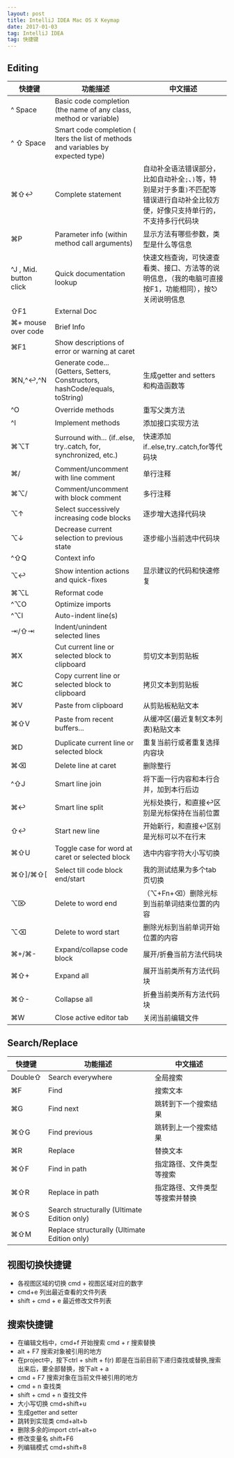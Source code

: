 ```yaml
---
layout: post
title: IntelliJ IDEA Mac OS X Keymap
date: 2017-01-03 
tag: IntelliJ IDEA
tag: 快捷键
---
```


## Editing

快捷键 | 功能描述 | 中文描述
---|---|---
^ Space | Basic code completion (the name of any class, method or variable) | 
^ ⇧ Space | Smart code completion ( lters the list of methods and variables by expected type)|
⌘⇧↩|Complete statement|自动补全语法错误部分，比如自动补全`;`、`)`等，特别是对于多重`)`不匹配等错误进行自动补全比较方便，好像只支持单行的，不支持多行代码块
⌘P|Parameter info (within method call arguments)|显示方法有哪些参数，类型是什么等信息
^J , Mid. button click|Quick documentation lookup|快速文档查询，可快速查看类、接口、方法等的说明信息，（我的电脑可直接按F1，功能相同），按⎋关闭说明信息
⇧F1|External Doc|
⌘+ mouse over code|Brief Info
⌘F1|Show descriptions of error or warning at caret
⌘N,^↩,^N|Generate code... (Getters, Setters, Constructors, hashCode/equals, toString)|生成getter and setters 和构造函数等
^O|Override methods|重写父类方法
^I|Implement methods|添加接口实现方法
⌘⌥T|Surround with... (if..else, try..catch, for, synchronized, etc.)|快速添加if..else,try..catch,for等代码块
⌘/|Comment/uncomment with line comment|单行注释
⌘⌥/|Comment/uncomment with block comment|多行注释
⌥↑|Select successively increasing code blocks|逐步增大选择代码块
⌥↓|Decrease current selection to previous state|逐步缩小当前选中代码块
^⇧Q|Context info
⌥↩|Show intention actions and quick-fixes|显示建议的代码和快速修复
⌘⌥L|Reformat code
^⌥O|Optimize imports
^⌥I|Auto-indent line(s)
⇥/⇧⇥|Indent/unindent selected lines
⌘X|Cut current line or selected block to clipboard|剪切文本到剪贴板
⌘C|Copy current line or selected block to clipboard|拷贝文本到剪贴板
⌘V|Paste from clipboard|从剪贴板粘贴文本
⌘⇧V|Paste from recent buffers...|从缓冲区(最近复制文本列表)粘贴文本
⌘D|Duplicate current line or selected block|重复当前行或者重复选择内容块
⌘⌫|Delete line at caret|删除整行
^⇧J|Smart line join|将下面一行内容和本行合并，加到本行后边
⌘↩|Smart line split|光标处换行，和直接↩区别是光标保持在当前位置
⇧↩|Start new line|开始新行，和直接↩区别是光标可以不在行末
⌘⇧U|Toggle case for word at caret or selected block|选中内容字符大小写切换
⌘⇧]/⌘⇧[|Select till code block end/start|我的测试结果为多个tab页切换
⌥⌦|Delete to word end|（⌥+Fn+⌫）删除光标到当前单词结束位置的内容
⌥⌫|Delete to word start|删除光标到当前单词开始位置的内容
⌘+/⌘-|Expand/collapse code block|展开/折叠当前方法代码块
⌘⇧+|Expand all|展开当前类所有方法代码块
⌘⇧-|Collapse all|折叠当前类所有方法代码块
⌘W|Close active editor tab|关闭当前编辑文件

## Search/Replace

快捷键 | 功能描述 | 中文描述
---|---|---
Double⇧|Search everywhere|全局搜索
⌘F|Find|搜索文本
⌘G|Find next|跳转到下一个搜索结果
⌘⇧G|Find previous|跳转到上一个搜索结果
⌘R|Replace|替换文本
⌘⇧F|Find in path|指定路径、文件类型等搜索
⌘⇧R|Replace in path|指定路径、文件类型等搜索并替换
⌘⇧S|Search structurally (Ultimate Edition only)
⌘⇧M|Replace structurally (Ultimate Edition only)



## 视图切换快捷键
- 各视图区域的切换 cmd + 视图区域对应的数字
- cmd+e 列出最近查看的文件列表
- shift + cmd + e 最近修改文件列表

## 搜索快捷键
- 在编辑文档中，cmd+f 开始搜索 cmd + r 搜索替换
- alt + F7 搜索对象被引用的地方
- 在project中，按下ctrl + shift + f(r) 即是在当前目前下递归查找或替换,搜索出来后，要全部替换，按下alt + a
- cmd + F7   搜索对象在当前文件被引用的地方
- cmd + n     查找类
- shift + cmd + n  查找文件
- 大小写切换 cmd+shift+u
- 生成getter and setter 
- 跳转到实现类 cmd+alt+b
- 删除多余的import ctrl+alt+o
- 修改变量名 shift+F6
- 列编辑模式 cmd+shift+8

